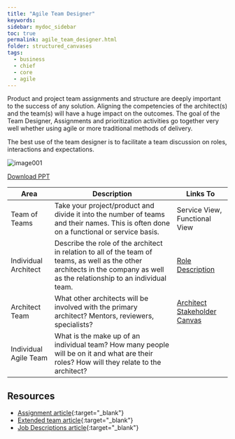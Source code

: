 ```yaml
---
title: "Agile Team Designer"
keywords: 
sidebar: mydoc_sidebar
toc: true
permalink: agile_team_designer.html
folder: structured_canvases
tags: 
  - business
  - chief
  - core
  - agile
---
```


Product and project team assignments and structure are deeply important to the success of any solution. Aligning the competencies of the architect(s) and the team(s) will have a huge impact on the outcomes. The goal of the Team Designer, Assignments and prioritization activities go together very well whether using agile or more traditional methods of delivery. 

The best use of the team designer is to facilitate a team discussion on roles, interactions and expectations. 

![image001](media/agile_team_designer001.svg)

[Download PPT](media/ppt/Agile-Architect-Team-Designer.ppt)

| Area                  | Description                                                                                                                                                                   | Links To                                                                                 |
| --------------------- | ----------------------------------------------------------------------------------------------------------------------------------------------------------------------------- | ---------------------------------------------------------------------------------------- |
| Team of Teams         | Take your project/product and divide it into the number of teams and their names. This is often done on a functional or service basis.                                        | Service View, Functional View                                                            |
| Individual Architect  | Describe the role of the architect in relation to all of the team of teams, as well as the other architects in the company as well as the relationship to an individual team. | [Role Description]((../engagement_model/roles.md))                                       |
| Architect Team        | What other architects will be involved with the primary architect? Mentors, reviewers, specialists?                                                                           | [Architect Stakeholder Canvas]((../structured_canvases/architect_stakeholder_canvas.md)) |
| Individual Agile Team | What is the make up of an individual team? How many people will be on it and what are their roles? How will they relate to the architect?                                     |                                                                                          |

Resources
---------

- [Assignment article](../engagement_model/assignment.md){:target="_blank"}
- [Extended team article](../engagement_model/extended_team.md){:target="_blank"}
- [Job Descriptions article](../engagement_model/job_description.md){:target="_blank"}
